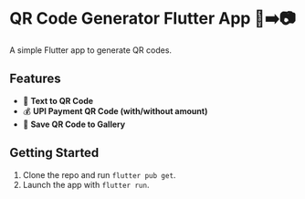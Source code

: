 # QR Code Generator Flutter App 📱➡️📷

A simple Flutter app to generate QR codes.

## Features

- 📝 **Text to QR Code**
- 💰 **UPI Payment QR Code (with/without amount)**
- 💾 **Save QR Code to Gallery**

## Getting Started

1. Clone the repo and run `flutter pub get`.
2. Launch the app with `flutter run`.
